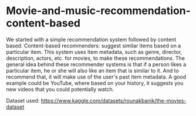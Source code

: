 # Movie-and-music-recommendation-content-based
We started with a simple recommendation system followed by content based. 
Content-based recommenders: suggest similar items based on a particular item. 
 This system uses item metadata, such as genre, director, description, actors, etc. for movies, to make these recommendations. The general idea behind these recommender systems is that if a person likes a particular item, he or she will also like an item that is similar to it. And to recommend that, it will make use of the user's past item metadata. A good example could be YouTube, where based on your history, it suggests you new videos that you could potentially watch.
 
 Dataset used: https://www.kaggle.com/datasets/rounakbanik/the-movies-dataset
 
 
